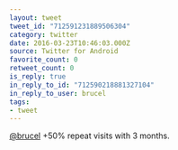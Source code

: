 ```yaml
---
layout: tweet
tweet_id: "712591231889506304"
category: twitter
date: 2016-03-23T10:46:03.000Z
source: Twitter for Android
favorite_count: 0
retweet_count: 0
is_reply: true
in_reply_to_id: "712590218881327104"
in_reply_to_user: brucel
tags:
- tweet
---
```


[@brucel](https://twitter.com/@brucel) +50% repeat visits with 3 months.
